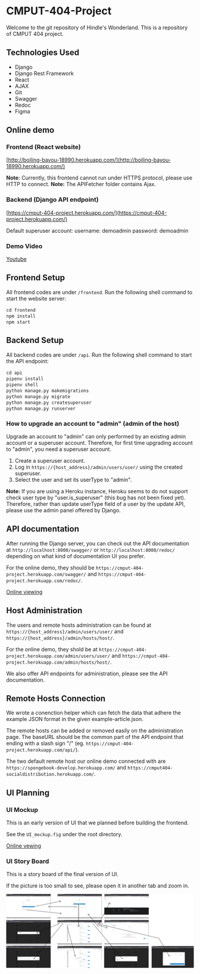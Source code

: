 # CMPUT-404-Project

Welcome to the git repository of Hindle's Wonderland. This is a repository of CMPUT 404 project.

## Technologies Used

- Django
- Django Rest Framework
- React
- AJAX
- Git
- Swagger
- Redoc
- Figma

## Online demo

### Frontend (React website)

[http://boiling-bayou-18990.herokuapp.com/](http://boiling-bayou-18990.herokuapp.com/)

**Note:** Currently, this frontend cannot run under HTTPS protocol, please use HTTP to connect.
**Note:** The APIFetcher folder contains Ajax.

### Backend (Django API endpoint)

[https://cmput-404-project.herokuapp.com/](https://cmput-404-project.herokuapp.com/)

Default superuser account:
username: demoadmin
password: demoadmin

### Demo Video

[Youtube](https://www.youtube.com/watch?v=i--kNEMyg2k&feature=youtu.be)

## Frontend Setup

All frontend codes are under `/frontend`. Run the following shell command to start the website server:

```console
cd frontend
npm install
npm start
```

## Backend Setup

All backend codes are under `/api`. Run the following shell command to start the API endpoint:

```console
cd api
pipenv install
pipenv shell
python manage.py makemigrations
python manage.py migrate
python manage.py createsuperuser
python manage.py runserver
```

### How to upgrade an account to "admin" (admin of the host)

Upgrade an account to "admin" can only performed by an existing admin account or a superuser account.
Therefore, for first time upgrading account to "admin", you need a superuser account.

1. Create a superuser account.
2. Log in `https://{host_address}/admin/users/user/` using the created superuser.
3. Select the user and set its userType to "admin".

**Note:** If you are using a Heroku instance, Heroku seems to do not support check user type by "user.is_superuser" (this bug has not been fixed yet). Therefore, rather than update userType field of a user by the update API, please use the admin panel offered by Django.

## API documentation

After running the Django server, you can check out the API documentation at `http://localhost:8000/swagger/` or `http://localhost:8000/redoc/` depending on what kind of documentation UI you prefer.

For the online demo, they should be `https://cmput-404-project.herokuapp.com/swagger/` and `https://cmput-404-project.herokuapp.com/redoc/`.

[Online viewing](https://cmput-404-project.herokuapp.com/swagger/)

## Host Administration

The users and remote hosts administration can be found at `https://{host_address}/admin/users/user/` and `https://{host_address}/admin/hosts/host/`.

For the online demo, they shold be at `https://cmput-404-project.herokuapp.com/admin/users/user/` and `https://cmput-404-project.herokuapp.com/admin/hosts/host/`.

We also offer API endpoints for administration, please see the API documentation.

## Remote Hosts Connection

We wrote a conenction helper which can fetch the data that adhere the example JSON format in the given example-article.json.

The remote hosts can be added or removed easily on the administration page. The baseURL should be the common part of the API endpoint that ending with a slash sign "/" (eg. `https://cmput-404-project.herokuapp.com/api/`).

The two default remote host our online demo connected with are `https://spongebook-develop.herokuapp.com/` and `https://cmput404-socialdistribution.herokuapp.com/`.

## UI Planning

### UI Mockup

This is an early version of UI that we planned before building the frontend.

See the `UI_mockup.fig` under the root directory. 

[Online vewing](https://www.figma.com/file/sKnTrhQ3f2uaiexQ0A8OSJ/CMPUT-404-Project?node-id=6%3A272)

### UI Story Board

This is a story board of the final version of UI. 

If the picture is too small to see, please open it in another tab and zoom in.

![UI story board](UI_story_board.jpeg)
